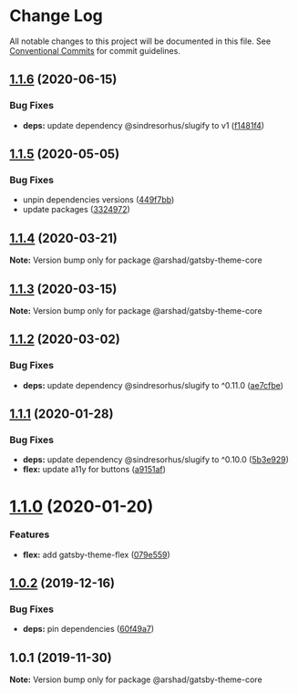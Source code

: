 # Change Log

All notable changes to this project will be documented in this file.
See [Conventional Commits](https://conventionalcommits.org) for commit guidelines.

## [1.1.6](https://github.com/arshad/gatsby-themes/compare/@arshad/gatsby-theme-core@1.1.5...@arshad/gatsby-theme-core@1.1.6) (2020-06-15)


### Bug Fixes

* **deps:** update dependency @sindresorhus/slugify to v1 ([f1481f4](https://github.com/arshad/gatsby-themes/commit/f1481f46297ef3efd8a3339864533a4ec9130883))





## [1.1.5](https://github.com/arshad/gatsby-themes/compare/@arshad/gatsby-theme-core@1.1.4...@arshad/gatsby-theme-core@1.1.5) (2020-05-05)


### Bug Fixes

* unpin dependencies versions ([449f7bb](https://github.com/arshad/gatsby-themes/commit/449f7bb84cc2fd566f065b3d96c28a7ab64a1de8))
* update packages ([3324972](https://github.com/arshad/gatsby-themes/commit/3324972976ec6a766b24078e1ec3b4a6414ae211))





## [1.1.4](https://github.com/arshad/gatsby-themes/compare/@arshad/gatsby-theme-core@1.1.3...@arshad/gatsby-theme-core@1.1.4) (2020-03-21)

**Note:** Version bump only for package @arshad/gatsby-theme-core





## [1.1.3](https://github.com/arshad/gatsby-themes/compare/@arshad/gatsby-theme-core@1.1.2...@arshad/gatsby-theme-core@1.1.3) (2020-03-15)

**Note:** Version bump only for package @arshad/gatsby-theme-core





## [1.1.2](https://github.com/arshad/gatsby-themes/compare/@arshad/gatsby-theme-core@1.1.1...@arshad/gatsby-theme-core@1.1.2) (2020-03-02)


### Bug Fixes

* **deps:** update dependency @sindresorhus/slugify to ^0.11.0 ([ae7cfbe](https://github.com/arshad/gatsby-themes/commit/ae7cfbe459f92ec0fc856463ae8fdfed94635dc0))





## [1.1.1](https://github.com/arshad/gatsby-themes/compare/@arshad/gatsby-theme-core@1.1.0...@arshad/gatsby-theme-core@1.1.1) (2020-01-28)


### Bug Fixes

* **deps:** update dependency @sindresorhus/slugify to ^0.10.0 ([5b3e929](https://github.com/arshad/gatsby-themes/commit/5b3e9293ce2c46fb12df28870a02601839bba8be))
* **flex:** update a11y for buttons ([a9151af](https://github.com/arshad/gatsby-themes/commit/a9151af381466e5f5cc7cff14a8a08bb752235ca))





# [1.1.0](https://github.com/arshad/gatsby-themes/compare/@arshad/gatsby-theme-core@1.0.2...@arshad/gatsby-theme-core@1.1.0) (2020-01-20)

### Features

- **flex:** add gatsby-theme-flex ([079e559](https://github.com/arshad/gatsby-themes/commit/079e55914791f735cbbfe492dd6bb0b3d9ac12ad))

## [1.0.2](https://github.com/arshad/gatsby-themes/compare/@arshad/gatsby-theme-core@1.0.1...@arshad/gatsby-theme-core@1.0.2) (2019-12-16)

### Bug Fixes

- **deps:** pin dependencies ([60f49a7](https://github.com/arshad/gatsby-themes/commit/60f49a749a42f983312a0c6f5f4c8700102dda09))

## 1.0.1 (2019-11-30)

**Note:** Version bump only for package @arshad/gatsby-theme-core
